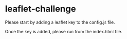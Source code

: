 # leaflet-challenge
Please start by adding a leaflet key to the config.js file.

Once the key is added, please run from the index.html file.

